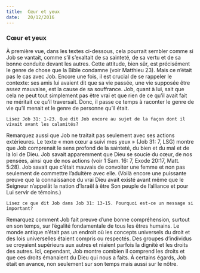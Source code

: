 ```yaml
---
title:  Cœur et yeux
date:   20/12/2016
---
```


### Cœur et yeux 

À première vue, dans les textes ci-dessous, cela pourrait sembler comme si Job se vantait, comme s’il s’exaltait de sa sainteté, de sa vertu et de sa bonne conduite devant les autres. Cette attitude, bien sûr, est précisément le genre de chose que la Bible condamne (voir Matthieu 23). Mais ce n’était pas le cas avec Job. Encore une fois, il est crucial de se rappeler le contexte: ses amis lui avaient dit que sa vie passée, une vie supposée être assez mauvaise, est la cause de sa souffrance. Job, quant à lui, sait que cela ne peut tout simplement pas être vrai et que rien de ce qu’il avait fait ne méritait ce qu’il traversait. Donc, il passe ce temps à raconter le genre de vie qu’il menait et le genre de personne qu’il était. 

`Lisez Job 31: 1-23. Que dit Job encore au sujet de la façon dont il vivait avant les calamités?` 

Remarquez aussi que Job ne traitait pas seulement avec ses actions extérieures. Le texte « mon cœur a suivi mes yeux » (Job 31: 7, LSG) montre que Job comprenait le sens profond de la sainteté, du bien et du mal et de la loi de Dieu. Job savait apparemment que Dieu se soucie du cœur, de nos pensées, ainsi que de nos actions (voir 1 Sam. 16: 7, Exode 20:17, Matt. 5:28). Job savait que c’était mauvais de convoiter une femme et non pas seulement de commettre l’adultère avec elle. (Voilà encore une puissante preuve que  la connaissance du vrai Dieu avait existé avant même que le Seigneur n’appelât la nation d’Israël à être Son peuple de l’alliance et pour Lui servir de témoins.) 

`Lisez ce que dit Job dans Job 31: 13-15. Pourquoi est-ce un message si important?` 

Remarquez  comment Job fait preuve d’une bonne compréhension, surtout en son temps, sur l’égalité fondamentale de tous les êtres humains. Le monde antique n’était pas un endroit où les concepts universels du droit et des lois universelles étaient compris ou respectés. Des groupes d’individus se croyaient supérieurs aux autres et niaient parfois la dignité et les droits des autres. Ici, cependant, Job montre combien il comprend les droits et que ces droits émanaient du Dieu qui nous a faits. À certains égards, Job était en avance, non seulement sur son temps mais aussi sur le nôtre. 